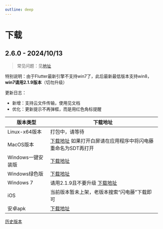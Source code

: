 ```yaml
---
outline: deep
---
```


# 下载

## 2.6.0 - 2024/10/13

> 常见问题：见[地址](/qa.html)

特别说明：由于Flutter最新引擎不支持win7了，此后最新最低版本支持win8，**win7请用2.1.9版本**（切勿升级）

更新日志：
- 新增：支持云文件传输，使用见文档
- 优化：更新提示不再弹框，而是用红色角标提醒

| 版本类型         | 下载地址                                                                                                                |
  | ------------ |---------------------------------------------------------------------------------------------------------------------|
  | Linux-x64版本  | 打包中，请等待                                       |
  | MacOS版本      | [下载地址](https://www.123684.com/s/cXByVv-ASfk) 如果打开白屏请在应用程序中将闪电藤重命名为SDT再打开                                                       |
  | Windows一键安装版 | [下载地址](https://www.123684.com/s/cXByVv-hSfk)                                                |
  | Windows绿色版 | [下载地址](https://www.123684.com/s/cXByVv-kSfk)                                                |
  | Windows 7 | 请用2.1.9且不要升级 [下载地址](https://www.123pan.com/s/cXByVv-zNpk.html)                                                |
  | iOS          | 当前版本暂未上架，老版本搜索“闪电藤”下载即可                                                                                           |
  | 安卓apk        | [下载地址](https://www.123684.com/s/cXByVv-HSfk) |

[历史版本](/history.html)
